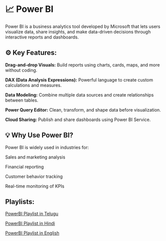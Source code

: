 # 📈 Power BI
Power BI is a business analytics tool developed by Microsoft that lets users visualize data, share insights, and make data-driven decisions through interactive reports and dashboards.

## ⚙️ Key Features:

**Drag-and-drop Visuals:** Build reports using charts, cards, maps, and more without coding.

**DAX (Data Analysis Expressions):** Powerful language to create custom calculations and measures.

**Data Modeling:** Combine multiple data sources and create relationships between tables.

**Power Query Editor:** Clean, transform, and shape data before visualization.

**Cloud Sharing:** Publish and share dashboards using Power BI Service.

## 💡 Why Use Power BI?

Power BI is widely used in industries for:

Sales and marketing analysis

Financial reporting

Customer behavior tracking

Real-time monitoring of KPIs

## Playlists: 

[PowerBI Playlist in Telugu](https://www.youtube.com/watch?v=9sEJclxSxFQ)

[PowerBI Playlist in Hindi](https://www.youtube.com/watch?v=C8TgduBEg2E&t=11609s)

[PowerBI Playlist in English](https://www.youtube.com/watch?v=C8TgduBEg2E&t=11609s)


  
